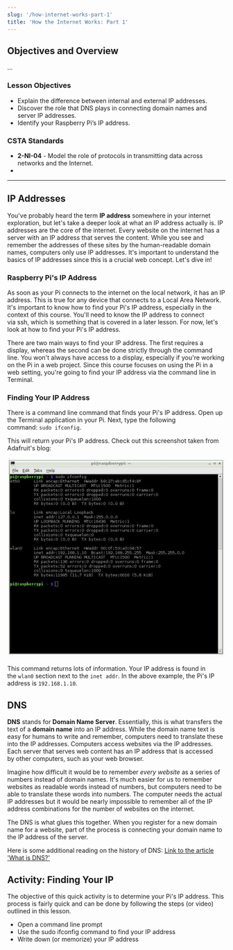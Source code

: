```yaml
---
slug: '/how-internet-works-part-1'
title: 'How the Internet Works: Part 1'
---
```


## Objectives and Overview
...

### Lesson Objectives

- Explain the difference between internal and external IP addresses.
- Discover the role that DNS plays in connecting domain names and server IP addresses. 
- Identify your Raspberry Pi’s IP address.


### CSTA Standards

- **2-NI-04** - Model the role of protocols in transmitting data across networks and the Internet.
- 
---

## IP Addresses

You've probably heard the term **IP address** somewhere in your internet exploration, but let's take a deeper look at what an IP address actually is. IP addresses are the core of the internet. Every website on the internet has a server with an IP address that serves the content. While you see and remember the addresses of these sites by the human-readable domain names, computers only use IP addresses. It's important to understand the basics of IP addresses since this is a crucial web concept. Let's dive in!

### Raspberry Pi's IP Address

As soon as your Pi connects to the internet on the local network, it has an IP address. This is true for any device that connects to a Local Area Network. It's important to know how to find your Pi's IP address, especially in the context of this course. You'll need to know the IP address to connect via ssh, which is something that is covered in a later lesson. For now, let's look at how to find your Pi's IP address.

There are two main ways to find your IP address. The first requires a display, whereas the second can be done strictly through the command line. You won't always have access to a display, especially if you're working on the Pi in a web project. Since this course focuses on using the Pi in a web setting, you're going to find your IP address via the command line in Terminal.

### Finding Your IP Address

There is a command line command that finds your Pi's IP address. Open up the Terminal application in your Pi. Next, type the following command: ```sudo ifconfig```. 

This will return your Pi's IP address. Check out this screenshot taken from Adafruit's blog:

![Terminal output from running 'sudo ifconfig' -- Taken from Adafruit's Learn blog](../images/raspberry-pi-ifconfig-adafruit-example.jpg)

This command returns lots of information. Your IP address is found in the ```wlan0``` section next to the ```inet addr```. In the above example, the Pi's IP address is ```192.168.1.10```.

## DNS
**DNS** stands for **Domain Name Server**. Essentially, this is what transfers the text of a **domain name** into an IP address. While the domain name text is easy for humans to write and remember, computers need to translate these into the IP addresses. Computers access websites via the IP addresses. Each server that serves web content has an IP address that is accessed by other computers, such as your web browser.

Imagine how difficult it would be to remember *every website* as a series of numbers instead of domain names. It's much easier for us to remember websites as readable words instead of numbers, but computers need to be able to translate these words into numbers. The computer needs the actual IP addresses but it would be nearly impossible to remember all of the IP address combinations for the number of websites on the internet.

The DNS is what glues this together. When you register for a new domain name for a website, part of the process is connecting your domain name to the IP address of the server.

Here is some additional reading on the history of DNS: [Link to the article 'What is DNS?'](https://dnsmadeeasy.com/support/what-is-dns/)

## Activity: Finding Your IP

The objective of this quick activity is to determine your Pi's IP address. This process is fairly quick and can be done by following the steps (or video) outlined in this lesson.

- Open a command line prompt
- Use the sudo ifconfig command to find your IP address
- Write down (or memorize) your IP address